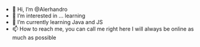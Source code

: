 - 👋 Hi, I’m @Alerhandro
- 👀 I’m interested in ... learning
- 🌱 I’m currently learning Java and JS
- 📫 How to reach me, you can call me right here I will always be online as much as possible

<!---
Alerhandro/Alerhandro is a ✨ special ✨ repository because its `README.md` (this file) appears on your GitHub profile.
You can click the Preview link to take a look at your changes.
💞️ I’m looking to collaborate on ...
--->
